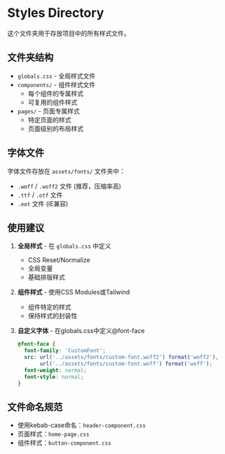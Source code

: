 # Styles Directory

这个文件夹用于存放项目中的所有样式文件。

## 文件夹结构

- `globals.css` - 全局样式文件
- `components/` - 组件样式文件
  - 每个组件的专属样式
  - 可复用的组件样式
- `pages/` - 页面专属样式
  - 特定页面的样式
  - 页面级别的布局样式

## 字体文件

字体文件存放在 `assets/fonts/` 文件夹中：
- `.woff` / `.woff2` 文件 (推荐，压缩率高)
- `.ttf` / `.otf` 文件
- `.eot` 文件 (IE兼容)

## 使用建议

1. **全局样式** - 在 `globals.css` 中定义
   - CSS Reset/Normalize
   - 全局变量
   - 基础排版样式

2. **组件样式** - 使用CSS Modules或Tailwind
   - 组件特定的样式
   - 保持样式的封装性

3. **自定义字体** - 在globals.css中定义@font-face
   ```css
   @font-face {
     font-family: 'CustomFont';
     src: url('../assets/fonts/custom-font.woff2') format('woff2'),
          url('../assets/fonts/custom-font.woff') format('woff');
     font-weight: normal;
     font-style: normal;
   }
   ```

## 文件命名规范

- 使用kebab-case命名：`header-component.css`
- 页面样式：`home-page.css`
- 组件样式：`button-component.css`